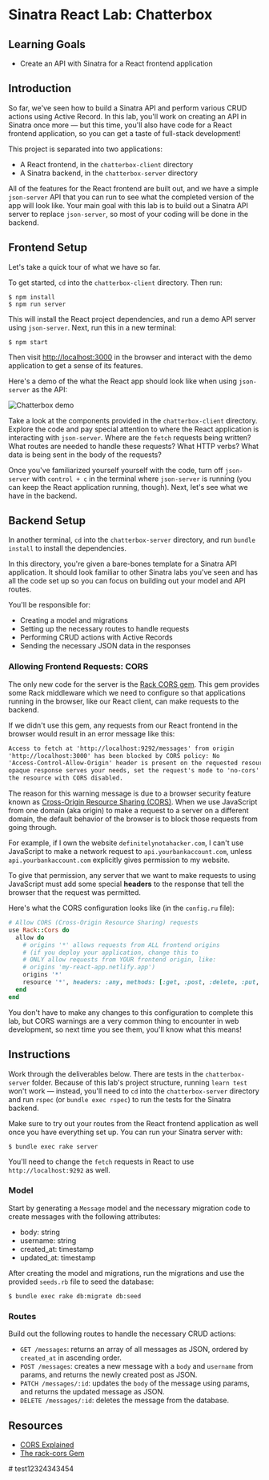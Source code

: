 # Sinatra React Lab: Chatterbox

## Learning Goals

- Create an API with Sinatra for a React frontend application

## Introduction

So far, we've seen how to build a Sinatra API and perform various CRUD actions
using Active Record. In this lab, you'll work on creating an API in Sinatra once
more — but this time, you'll also have code for a React frontend application, so
you can get a taste of full-stack development!

This project is separated into two applications:

- A React frontend, in the `chatterbox-client` directory
- A Sinatra backend, in the `chatterbox-server` directory

All of the features for the React frontend are built out, and we have a simple
`json-server` API that you can run to see what the completed version of the app
will look like. Your main goal with this lab is to build out a Sinatra API
server to replace `json-server`, so most of your coding will be done in the
backend.

## Frontend Setup

Let's take a quick tour of what we have so far.

To get started, `cd` into the `chatterbox-client` directory. Then run:

```console
$ npm install
$ npm run server
```

This will install the React project dependencies, and run a demo API server
using `json-server`. Next, run this in a new terminal:

```console
$ npm start
```

Then visit [http://localhost:3000](http://localhost:3000) in the browser and
interact with the demo application to get a sense of its features.

Here's a demo of the what the React app should look like when using
`json-server` as the API:

![Chatterbox demo](https://curriculum-content.s3.amazonaws.com/phase-3/chatterbox-sinatra-react-lab/chatterbox-demo.gif)

Take a look at the components provided in the `chatterbox-client` directory.
Explore the code and pay special attention to where the React application is
interacting with `json-server`. Where are the `fetch` requests being written?
What routes are needed to handle these requests? What HTTP verbs? What data is
being sent in the body of the requests?

Once you've familiarized yourself yourself with the code, turn off `json-server`
with `control + c` in the terminal where `json-server` is running (you can keep
the React application running, though). Next, let's see what we have in the
backend.

## Backend Setup

In another terminal, `cd` into the `chatterbox-server` directory, and run
`bundle install` to install the dependencies.

In this directory, you're given a bare-bones template for a Sinatra API
application. It should look familiar to other Sinatra labs you've seen and has
all the code set up so you can focus on building out your model and API routes.

You'll be responsible for:

- Creating a model and migrations
- Setting up the necessary routes to handle requests
- Performing CRUD actions with Active Records
- Sending the necessary JSON data in the responses

### Allowing Frontend Requests: CORS

The only new code for the server is the [Rack CORS gem][rack-cors]. This gem
provides some Rack middleware which we need to configure so that applications
running in the browser, like our React client, can make requests to the backend.

If we didn't use this gem, any requests from our React frontend in the browser
would result in an error message like this:

```txt
Access to fetch at 'http://localhost:9292/messages' from origin
'http://localhost:3000' has been blocked by CORS policy: No
'Access-Control-Allow-Origin' header is present on the requested resource. If an
opaque response serves your needs, set the request's mode to 'no-cors' to fetch
the resource with CORS disabled.
```

The reason for this warning message is due to a browser security feature known as
[Cross-Origin Resource Sharing (CORS)][cors mdn]. When we use JavaScript from
one domain (aka origin) to make a request to a server on a different domain, the
default behavior of the browser is to block those requests from going through.

For example, if I own the website `definitelynotahacker.com`, I can't use
JavaScript to make a network request to `api.yourbankaccount.com`, unless
`api.yourbankaccount.com` explicitly gives permission to my website.

To give that permission, any server that we want to make requests to using
JavaScript must add some special **headers** to the response that tell the
browser that the request was permitted.

Here's what the CORS configuration looks like (in the `config.ru` file):

```rb
# Allow CORS (Cross-Origin Resource Sharing) requests
use Rack::Cors do
  allow do
    # origins '*' allows requests from ALL frontend origins
    # (if you deploy your application, change this to
    # ONLY allow requests from YOUR frontend origin, like:
    # origins 'my-react-app.netlify.app')
    origins '*'
    resource '*', headers: :any, methods: [:get, :post, :delete, :put, :patch, :options, :head]
  end
end
```

You don't have to make any changes to this configuration to complete this lab,
but CORS warnings are a very common thing to encounter in web development, so
next time you see them, you'll know what this means!

## Instructions

Work through the deliverables below. There are tests in the `chatterbox-server`
folder. Because of this lab's project structure, running `learn test` won't work
— instead, you'll need to `cd` into the `chatterbox-server` directory and run
`rspec` (or `bundle exec rspec`) to run the tests for the Sinatra backend.

Make sure to try out your routes from the React frontend application as well
once you have everything set up. You can run your Sinatra server with:

```console
$ bundle exec rake server
```

You'll need to change the `fetch` requests in React to use
`http://localhost:9292` as well.

### Model

Start by generating a `Message` model and the necessary migration code to create
messages with the following attributes:

- body: string
- username: string
- created_at: timestamp
- updated_at: timestamp

After creating the model and migrations, run the migrations and use the provided
`seeds.rb` file to seed the database:

```console
$ bundle exec rake db:migrate db:seed
```

### Routes

Build out the following routes to handle the necessary CRUD actions:

- `GET /messages`: returns an array of all messages as JSON, ordered by
  `created_at` in ascending order.
- `POST /messages`: creates a new message with a `body` and `username` from
  params, and returns the newly created post as JSON.
- `PATCH /messages/:id`: updates the `body` of the message using params, and
  returns the updated message as JSON.
- `DELETE /messages/:id`: deletes the message from the database.

## Resources

- [CORS Explained][cors mdn]
- [The rack-cors Gem][rack-cors]

[cors mdn]: https://developer.mozilla.org/en-US/docs/Web/HTTP/CORS
[rack-cors]: https://github.com/cyu/rack-cors
#   t e s t 1 2 3 2 4 3 4 3 4 5 4  
 